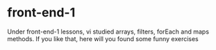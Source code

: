 # front-end-1

Under front-end-1 lessons, vi studied arrays, filters, forEach and maps methods. If you like that, here will you found some funny exercises

